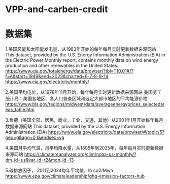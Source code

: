 # VPP-and-carben-credit

# 数据集
1.美国风能和太阳能发电量，从1983年开始的每年每月实时更新数据来源网站
This dataset, provided by the U.S. Energy Information Administration (EIA) in the Electric Power Monthly report, contains monthly data on wind energy production and other renewables in the United States.
https://www.eia.gov/totalenergy/data/browser/?tbl=T10.01#/?f=A&start=1949&end=2023&charted=6-7-8-9-14
https://www.eia.gov/electricity/monthly/

2.美国平均电价，从1978年11月开始，每年每月实时更新数据来源网站
美国劳工统计局：美国各地区、各人口普查区域和选定大都市地区的平均能源价格
https://www.bls.gov/regions/midwest/data/averageenergyprices_selectedareas_table.htm

3.负荷（美国全部，居民，商业，工业，交通，其他）从2001年1月开始每年每月数据来源网站
This dataset, provided by the U.S. Energy Information Administration (EIA) 
https://www.eia.gov/electricity/data/browser/#/topic/5?geo=g&agg=0,1&endsec=vg


4.美国月平均气温，月平均降水量，从1895年到2025年，每年每月实时更新数据来源网站
https://climatereanalyzer.org/clim/noaa-us-monthly/?dm_id=us&var_id=t2&mon_id=13

5.碳排放因子， 2011到2024每年平均值，lb co2/Mwh
https://www.epa.gov/climateleadership/ghg-emission-factors-hub
